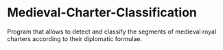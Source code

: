 # Medieval-Charter-Classification
Program that allows to detect and classify the segments of medieval royal charters according to their diplomatic formulae.
